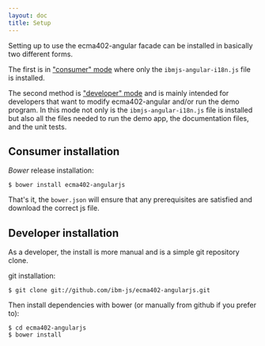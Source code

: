 ```yaml
---
layout: doc
title: Setup
---
```


Setting up to use the ecma402-angular facade can be installed in basically two different forms.

The first is in ["consumer" mode](#consumer) where only the `ibmjs-angular-i18n.js` file is installed.

The second method is ["developer" mode](#developer) and is mainly intended for developers that want to modify ecma402-angular
and/or run the demo program. In this mode not only is the `ibmjs-angular-i18n.js` file is installed but also all the files
needed to run the demo app, the documentation files, and the unit tests.

<a name="consumer"></a>
## Consumer installation

_Bower_ release installation:

    $ bower install ecma402-angularjs

That's it, the `bower.json` will ensure that any prerequisites are satisfied and download the correct js file.



<a name="developer"></a>
## Developer installation

As a developer, the install is more manual and is a simple git repository clone.

git installation:

    $ git clone git://github.com/ibm-js/ecma402-angularjs.git

Then install dependencies with bower (or manually from github if you prefer to):

	$ cd ecma402-angularjs
	$ bower install

